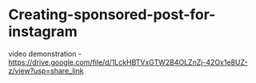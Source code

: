 # Creating-sponsored-post-for-instagram

video demonstration - https://drive.google.com/file/d/1LckHBTVxGTW2B4OLZnZj-42Ox1e8UZ-z/view?usp=share_link
